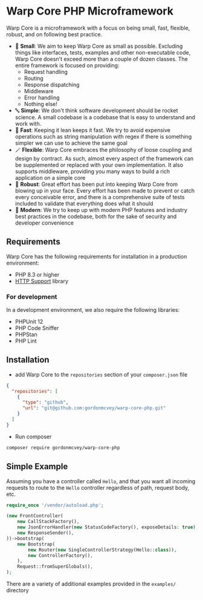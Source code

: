 # Warp Core PHP Microframework

Warp Core is a microframework with a focus on being small, fast, flexible, robust, and on following best practice.

* 🐁 **Small**: We aim to keep Warp Core as small as possible.  Excluding things like interfaces, tests, examples and other non-executable code, Warp Core doesn't exceed more than a couple of dozen classes.  The entire framework is focused on providing:
  * Request handling
  * Routing
  * Response dispatching
  * Middleware
  * Error handling
  * Nothing else!
* 🔤 **Simple**: We don't think software development should be rocket science.  A small codebase is a codebase that is easy to understand and work with.
* 🚀 **Fast**: Keeping it lean keeps it fast.  We try to avoid expensive operations such as string manipulation with regex if there is something simpler we can use to achieve the same goal 
* 🪄 **Flexible**: Warp Core embraces the philosophy of loose coupling and design by contract.  As such, almost every aspect of the framework can be supplemented or replaced with your own implementation.  It also supports middleware, providing you many ways to build a rich application on a simple core
* 🚜 **Robust**: Great effort has been put into keeping Warp Core from blowing up in your face.  Every effort has been made to prevent or catch every conceivable error, and there is a comprehensive suite of tests included to validate that everything does what it should
* 🤖 **Modern**: We try to keep up with modern PHP features and industry best practices in the codebase, both for the sake of security and developer convenience

## Requirements

Warp Core has the following requirements for installation in a production environment:

* PHP 8.3 or higher
* [HTTP Support](https://github.com/gordonmcvey/httpsupport) library

### For development

In a development environment, we also require the following libraries: 

* PHPUnit 12
* PHP Code Sniffer
* PHPStan
* PHP Lint

## Installation

* add Warp Core to the `repositories` section of your `composer.json` file

```json
{
  "repositories": [
    {
      "type": "github",
      "url": "git@github.com:gordonmcvey/warp-core-php.git"
    }
  ]
}
```
* Run composer

```bash
composer require gordonmcvey/warp-core-php
```

## Simple Example

Assuming you have a controller called `Hello`, and that you want all incoming requests to route to the `Hello` controller regardless of path, request body, etc.

```php
require_once '/vendor/autoload.php';

(new FrontController(
    new CallStackFactory(),
    new JsonErrorHandler(new StatusCodeFactory(), exposeDetails: true),
    new ResponseSender(),
))->bootstrap(
    new Bootstrap(
        new Router(new SingleControllerStrategy(Hello::class)),
        new ControllerFactory(),
    ),
    Request::fromSuperGlobals(),
);
```

There are a variety of additional examples provided in the `examples/` directory

